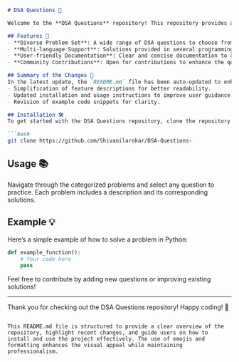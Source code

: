 ```markdown
# DSA Questions 🚀

Welcome to the **DSA Questions** repository! This repository provides a comprehensive collection of data structures and algorithms problems designed to help developers and students alike to practice and master their skills.

## Features 🌟
- **Diverse Problem Set**: A wide range of DSA questions to choose from.
- **Multi-language Support**: Solutions provided in several programming languages.
- **User-friendly Documentation**: Clear and concise documentation to assist users in navigating the repository.
- **Community Contributions**: Open for contributions to enhance the question bank.

## Summary of the Changes 🔄
In the latest update, the `README.md` file has been auto-updated to enhance clarity and structure. Notable changes include:
- Simplification of feature descriptions for better readability.
- Updated installation and usage instructions to improve user guidance.
- Revision of example code snippets for clarity.

## Installation 🛠️
To get started with the DSA Questions repository, clone the repository using the following command:

```bash
git clone https://github.com/Shivanilarokar/DSA-Questions-
```

## Usage 📚
Navigate through the categorized problems and select any question to practice. Each problem includes a description and its corresponding solutions.

## Example 💡
Here’s a simple example of how to solve a problem in Python:

```python
def example_function():
    # Your code here
    pass
```

Feel free to contribute by adding new questions or improving existing solutions! 

---

Thank you for checking out the DSA Questions repository! Happy coding! 🎉
```

This README.md file is structured to provide a clear overview of the repository, highlight recent changes, and guide users on how to install and use the project effectively. The use of emojis and formatting enhances the visual appeal while maintaining professionalism.